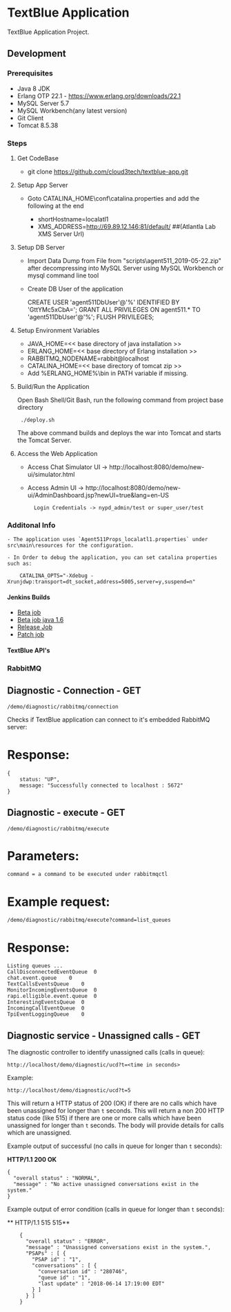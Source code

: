 # TextBlue Application

TextBlue Application Project.

## Development

### Prerequisites 

- Java 8 JDK
- Erlang OTP 22.1 - https://www.erlang.org/downloads/22.1
- MySQL Server 5.7
- MySQL Workbench(any latest version)
- Git Client
- Tomcat 8.5.38

### Steps

1. Get CodeBase

	- git clone https://github.com/cloud3tech/textblue-app.git

2. Setup App Server

	- Goto CATALINA_HOME\conf\catalina.properties and add the following at the end
		
		* shortHostname=localatl1
		* XMS_ADDRESS=http://69.89.12.146:81/default/   ##(Atlantla Lab XMS Server Url)
	
2. Setup DB Server

	- Import Data Dump from File from "scripts\agent511_2019-05-22.zip" after decompressing into MySQL Server using MySQL Workbench or mysql command line tool
	- Create DB User of the application
	
		CREATE USER 'agent511DbUser'@'%' IDENTIFIED BY 'GttYMc5xCbA=';
		GRANT ALL PRIVILEGES ON agent511.* TO 'agent511DbUser'@'%';
		FLUSH PRIVILEGES;

3. Setup Environment Variables

	- JAVA_HOME=<< base directory of java installation >>
	- ERLANG_HOME=<< base directory of Erlang installation >>
	- RABBITMQ_NODENAME=rabbit@localhost
	- CATALINA_HOME=<< base directory of tomcat zip >>
	- Add %ERLANG_HOME%\bin in PATH variable if missing.

4. Build/Run the Application

   Open Bash Shell/Git Bash, run the following command from project base directory
   
		./deploy.sh
	
	The above command builds and deploys the war into Tomcat and starts the Tomcat Server.
	
5. Access the Web Application

	- Access Chat Simulator UI -> http://localhost:8080/demo/new-ui/simulator.html
		
	- Access Admin UI -> http://localhost:8080/demo/new-ui/AdminDashboard.jsp?newUI=true&lang=en-US
	
			Login Credentials -> nypd_admin/test or super_user/test

### Additonal Info

	- The application uses `Agent511Props_localatl1.properties` under src\main\resources for the configuration.
	
	- In Order to debug the application, you can set catalina properties such as:

		CATALINA_OPTS="-Xdebug -Xrunjdwp:transport=dt_socket,address=5005,server=y,suspend=n"
	

#### Jenkins Builds

  * [Beta job](http://jenkins.a511.net/view/MSPREPO/job/textblue-gradle-beta/)
  * [Beta job java 1.6](http://jenkins.a511.net/view/MSPREPO/job/textblue-gradle-beta-java6/)
  * [Release Job](http://jenkins.a511.net/view/MSPREPO/job/textblue-gradle-release/)
  * [Patch job](http://jenkins.a511.net/view/MSPREPO/job/textblue-gradle-patch/)
  
  
#### TextBlue API's

### RabbitMQ 

## Diagnostic - Connection - GET

    /demo/diagnostic/rabbitmq/connection
    
Checks if TextBlue application can connect to it's embedded RabbitMQ server:
# Response:    
    {
        status: "UP",
        message: "Successfully connected to localhost : 5672"
    }

## Diagnostic - execute - GET

    /demo/diagnostic/rabbitmq/execute

# Parameters:

    command = a command to be executed under rabbitmqctl
    
# Example request:

    /demo/diagnostic/rabbitmq/execute?command=list_queues
    
# Response:     

    Listing queues ...
    CallDisconnectedEventQueue	0
    chat.event.queue	0
    TextCallsEventsQueue	0
    MonitorIncomingEventsQueue	0
    rapi.elligible.event.queue	0
    InterestingEventsQueue	0
    IncomingCallEventQueue	0
    TpiEventLoggingQueue	0
    
## Diagnostic service - Unassigned calls  - GET

The diagnostic controller to identify unassigned calls (calls in queue): 
    
    http://localhost/demo/diagnostic/ucd?t=<time in seconds> 
    
Example:
 
    http://localhost/demo/diagnostic/ucd?t=5
    
This will return a HTTP status of 200 (OK) if there are no calls which have been unassigned for longer than `t` seconds. This will return a non 200 HTTP status code (like 515) if there are one or more calls which have been unassigned for longer than `t` seconds. The body will provide details for calls which are unassigned.

Example output of successful (no calls in queue for longer than `t` seconds):

 **HTTP/1.1 200 OK**

    {
      "overall status" : "NORMAL",
      "message" : "No active unassigned conversations exist in the system."
    }
    
Example output of error condition (calls in queue for longer than `t` seconds):

** HTTP/1.1 515 515**
        
		{
          "overall status" : "ERROR",
          "message" : "Unassigned conversations exist in the system.",
          "PSAPs" : [ {
            "PSAP id" : "1",
            "conversations" : [ {
              "conversation id" : "280746",
              "queue id" : "1",
              "last update" : "2018-06-14 17:19:00 EDT"
            } ]
          } ]
        }
